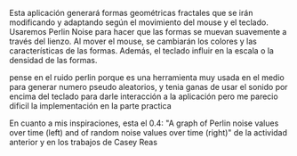 Esta aplicación generará formas geométricas fractales que se irán modificando y adaptando según el movimiento del mouse y el teclado. Usaremos Perlin Noise para hacer que las formas se muevan suavemente a través del lienzo. Al mover el mouse, se cambiarán los colores y las características de las formas. Además, el teclado influir en la escala o la densidad de las formas.

pense en el ruido perlin porque es una herramienta muy usada en el medio para generar numero pseudo aleatorios, y tenia ganas de usar el sonido por encima del teclado para darle interacción a la aplicación pero me parecio dificil la implementación en la parte practica

En cuanto a mis inspiraciones, esta el 0.4: "A graph of Perlin noise values over time (left) and of random noise values over time (right)" de la actividad anterior y en los trabajos de Casey Reas
